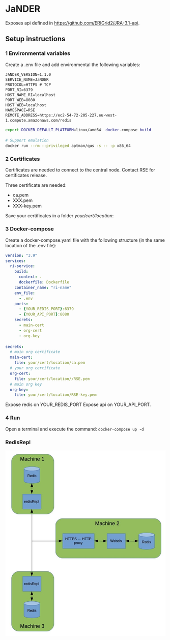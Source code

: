 # JaNDER

Exposes api defined in https://github.com/ERIGrid2/JRA-3.1-api.

## Setup instructions

### 1 Environmental variables

Create a .env file and add environmental the following variables:

```env
JANDER_VERSION=1.1.0
SERVICE_NAME=JaNDER
PROTOCOL=HTTPS # TCP
PORT_RI=6379
HOST_NAME_RI=localhost
PORT_WEB=8080
HOST_WEB=localhost
NAMESPACE=RSE
REMOTE_ADDRESS=https://ec2-54-72-205-227.eu-west-1.compute.amazonaws.com/redis
````

```bash
export DOCKER_DEFAULT_PLATFORM=linux/amd64  docker-compose build

# Support emulation
docker run --rm --privileged aptman/qus -s -- -p x86_64
```

### 2 Certificates

Certificates are needed to connect to the central node. Contact RSE for certificates release.

Three certificate are needed:

- ca.pem
- XXX.pem
- XXX-key.pem

Save your certificates in a folder _your/cert/location_:

### 3 Docker-compose

Create a docker-compose.yaml file with the following structure (in the same location of the .env file):

```yaml
version: "3.9"
services:
  ri-service:
    build:
      context: .
      dockerfile: Dockerfile
    container_name: "ri-name"
    env_file:
      - .env
    ports:
      - {YOUR_REDIS_PORT}:6379
      - {YOUR_API_PORT}:8080
    secrets:
      - main-cert
      - org-cert
      - org-key

secrets:
  # main org certificate
  main-cert:
    file: your/cert/location/ca.pem
  # your org certificate
  org-cert:
    file: your/cert/location//RSE.pem
  # main org key
  org-key:
    file: your/cert/location/RSE-key.pem
```

Expose redis on YOUR_REDIS_PORT
Expose api on YOUR_API_PORT.

### 4 Run

Open a terminal and execute the command: `docker-compose up -d`

### RedisRepl

![redisRepl overall architecture](doc/architecture.jpeg)
